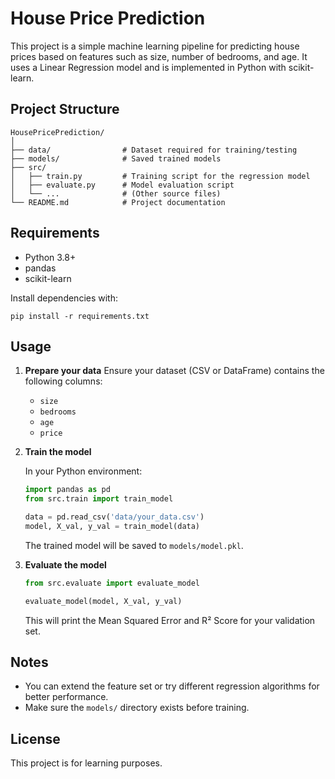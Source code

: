 # House Price Prediction

This project is a simple machine learning pipeline for predicting house prices based on features such as size, number of bedrooms, and age. It uses a Linear Regression model and is implemented in Python with scikit-learn.

## Project Structure

```
HousePricePrediction/
│
├── data/                # Dataset required for training/testing
├── models/              # Saved trained models
├── src/
│   ├── train.py         # Training script for the regression model
│   ├── evaluate.py      # Model evaluation script
│   └── ...              # (Other source files)
└── README.md            # Project documentation
```

## Requirements

- Python 3.8+
- pandas
- scikit-learn

Install dependencies with:

```
pip install -r requirements.txt
```

## Usage

1. **Prepare your data**
   Ensure your dataset (CSV or DataFrame) contains the following columns:
   - `size`
   - `bedrooms`
   - `age`
   - `price`

2. **Train the model**

   In your Python environment:

   ```python
   import pandas as pd
   from src.train import train_model

   data = pd.read_csv('data/your_data.csv')
   model, X_val, y_val = train_model(data)
   ```

   The trained model will be saved to `models/model.pkl`.

3. **Evaluate the model**

   ```python
   from src.evaluate import evaluate_model

   evaluate_model(model, X_val, y_val)
   ```

   This will print the Mean Squared Error and R² Score for your validation set.

## Notes

- You can extend the feature set or try different regression algorithms for better performance.
- Make sure the `models/` directory exists before training.

## License

This project is for learning purposes.

